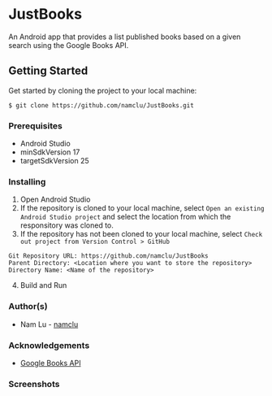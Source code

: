 # JustBooks
An Android app that provides a list published books based on a given search using the Google Books API.

## Getting Started

Get started by cloning the project to your local machine:

```
$ git clone https://github.com/namclu/JustBooks.git
```

### Prerequisites

- Android Studio
- minSdkVersion 17
- targetSdkVersion 25

### Installing

1. Open Android Studio
2. If the repository is cloned to your local machine, select ```Open an existing Android Studio project``` 
and select the location from which the responsitory was cloned to.
3. If the repository has not been cloned to your local machine, select ```Check out project from Version Control > GitHub```

```
Git Repository URL: https://github.com/namclu/JustBooks
Parent Directory: <Location where you want to store the repository>
Directory Name: <Name of the repository>
```
4. Build and Run

### Author(s)

- Nam Lu - [namclu](https://github.com/namclu)

### Acknowledgements

- [Google Books API](https://developers.google.com/books/)

### Screenshots

